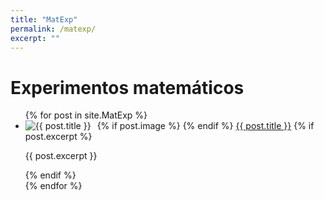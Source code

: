 ```yaml
---
title: "MatExp"
permalink: /matexp/
excerpt: ""
---
```


<h1>Experimentos matemáticos</h1>

<ul>
  {% for post in site.MatExp %}
    <li>
      {% if post.image %}
        <img src="{{ post.image | relative_url }}" alt="{{ post.title }}" style="float: left; margin-right: 10px; max-width: 150px;">
      {% endif %}
      <a href="{{ post.url }}">{{ post.title }}</a>
      {% if post.excerpt %}
        <p>{{ post.excerpt }}</p>
      {% endif %}
      <div style="clear: both;"></div>
    </li>
  {% endfor %}
</ul>